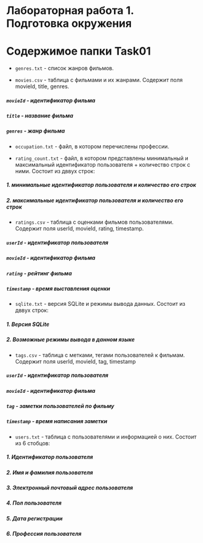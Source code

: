 # Лабораторная работа 1. Подготовка окружения

# Содержимое папки Task01
- `genres.txt` - список жанров фильмов.

- `movies.csv` - таблица с фильмами и их жанрами.
Содержит поля movieId, title, genres.
##### `movieId` - идентификатор фильма
##### `title` - название фильма
##### `genres` - жанр фильма

- `occupation.txt` - файл, в котором перечислены профессии.

- `rating_count.txt` - файл, в котором представлены минимальный и максимальный идентификатор пользователя + количество строк с ними.
Состоит из дввух строк:
##### 1. минимальные идентификатор пользователя и количество его строк
##### 2. максимальные идентификатор пользователя и количество его строк

- `ratings.csv` - таблица с оценками фильмов пользователями.
Содержит поля userId, movieId, rating, timestamp.
##### `userId` - идентификатор пользователя
##### `movieId` - идентификатор фильма
##### `rating` - рейтинг фильма
##### `timestamp` - время выставления оценки

- `sqlite.txt` - версия SQLite и режимы вывода данных.
Состоит из дввух строк:
##### 1. Версия SQLite
##### 2. Возможные режимы вывода в данном языке

- `tags.csv` - таблица с метками, тегами пользователей к фильмам.
Содержит поля userId, movieId, tag, timestamp
##### `userId` - идентификатор пользователя
##### `movieId` - идентификатор фильма
##### `tag` - заметки пользователей по фильму
##### `timestamp` - время написания заметки

- `users.txt` - таблица с пользователями и информацией о них.
Состоит из 6 стобцов:
##### 1. Идентификатор пользователя
##### 2. Имя и фамилия пользователя
##### 3. Электронный почтовый адрес пользователя
##### 4. Пол пользователя
##### 5. Дата регистрации
##### 6. Профессия пользователя
